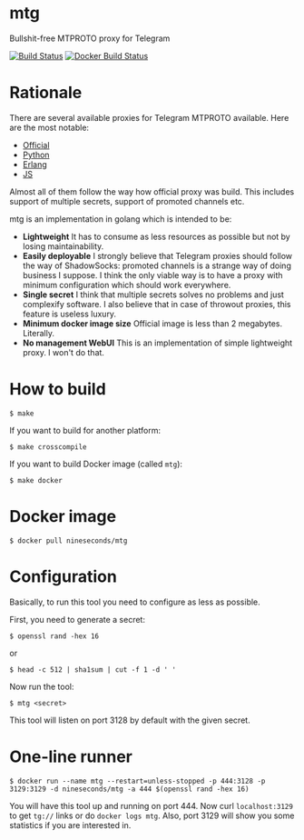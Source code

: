# mtg

Bullshit-free MTPROTO proxy for Telegram

[![Build Status](https://travis-ci.org/9seconds/mtg.svg?branch=master)](https://travis-ci.org/9seconds/mtg)
[![Docker Build Status](https://img.shields.io/docker/build/nineseconds/mtg.svg)](https://hub.docker.com/r/nineseconds/mtg/)


# Rationale

There are several available proxies for Telegram MTPROTO available. Here
are the most notable:

* [Official](https://github.com/TelegramMessenger/MTProxy)
* [Python](https://github.com/alexbers/mtprotoproxy)
* [Erlang](https://github.com/seriyps/mtproto_proxy)
* [JS](https://github.com/FreedomPrevails/JSMTProxy)

Almost all of them follow the way how official proxy was build. This
includes support of multiple secrets, support of promoted channels etc.

mtg is an implementation in golang which is intended to be:

* **Lightweight**
  It has to consume as less resources as possible but not by losing
  maintainability.
* **Easily deployable**
  I strongly believe that Telegram proxies should follow the way of
  ShadowSocks: promoted channels is a strange way of doing business
  I suppose. I think the only viable way is to have a proxy with
  minimum configuration which should work everywhere.
* **Single secret**
  I think that multiple secrets solves no problems and just complexify
  software. I also believe that in case of throwout proxies, this feature
  is useless luxury.
* **Minimum docker image size**
  Official image is less than 2 megabytes. Literally.
* **No management WebUI**
  This is an implementation of simple lightweight proxy. I won't do that.


# How to build

```console
$ make
```

If you want to build for another platform:

```console
$ make crosscompile
```

If you want to build Docker image (called `mtg`):

```console
$ make docker
```

# Docker image

```console
$ docker pull nineseconds/mtg
```

# Configuration

Basically, to run this tool you need to configure as less as possible.

First, you need to generate a secret:

```console
$ openssl rand -hex 16
```

or

```console
$ head -c 512 | sha1sum | cut -f 1 -d ' '
```

Now run the tool:

```console
$ mtg <secret>
```

This tool will listen on port 3128 by default with the given secret.

# One-line runner

```
$ docker run --name mtg --restart=unless-stopped -p 444:3128 -p 3129:3129 -d nineseconds/mtg -a 444 $(openssl rand -hex 16)
```

You will have this tool up and running on port 444. Now curl
`localhost:3129` to get `tg://` links or do `docker logs mtg`. Also,
port 3129 will show you some statistics if you are interested in.
